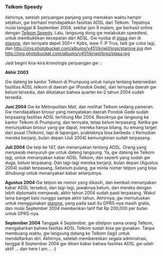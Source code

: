 ### Telkom Speedy

Akhirnya, setelah perjuangan panjang yang memakan waktu hampir setahun, gw berhasil mendapatkan fasilitas ADSL dari Telkom. Tepatnya mulai tanggal 8 September 2004, sekitar jam 9 malam, gw berhasil online dengan <a href="http://www.telkomlink-dsl.net">Telkom Speedy</a>.
Lalu, langsung dong gw melakukan speedtest, untuk membuktikan kecepatan dari ADSL. Gw nyoba di <a href="http://www.plasa.com/bandwidthmeter/">plasa</a> dan di <a href="http://www.mystarone.com/speedtest/">starone</a>, dan ternyata dapet 300++ Kpbs, waw !! :P
Trus, tadi gw coba lagi, dan
http://img.photobucket.com/albums/v451/kriwil/logs/starone.jpg
dan
http://img.photobucket.com/albums/v451/kriwil/logs/plasa.jpg

Jadi begini kira-kira kronologis perjuangan gw ::

<!-- readmore --><b>Akhir 2003</b>
Gw dateng ke kantor Telkom di Prumpung untuk nanya tentang ketersedian fasilitas ADSL telkom di daerah gw (Pondok Gede), dan ternyata daerah gw belum tersedia, dan dikatakan bahwa quarter ke-2 tahun 2004 sudah tersedia.

<b>Juni 2004</b>
Gw ke Metropolitan Mall, dan melihat Telkom sedang pameran. Gw mendapatkan brosur yang menyatakan daerah Pondok Gede sudah terpasang fasilitas ADSL terhitung Mei 2004.
Besoknya gw langsung ke kantor Telkom di Prumpung, dan ternyata, tetap belum terpasang. Ketika gw menunjukkan brosur yang gw dapat, mereka hanya bilang, itu emang target dari pusat (Telkom), tapi di lapangan, prakteknya bisa berbeda :(
Kemudian mereka berjanji, bulan depan (Juli 2004) kemungkinan sudah terpasang.

<b>Juli 2004</b>
Gw telp ke 147, dan menanyakan tentang ADSL. Orang yang menjawab menyuruh gw untuk dateng langsung.
Ya, gw dateng ke Telkom lagi, untuk menanyakan kabar ADSL Telkom, dan seperti yang sudah gw duga, belum terpasang. Dan lagi-lagi mereka berjanji, bulan depan (Agustus 2004) sudah terpasang.
Sebelum pulang, gw minta nomer telpon yang bisa dihubungi untuk menanyakan kabar selanjutnya.

<b>Agustus 2004</b>
Gw telpon ke nomor yang dikasih, dan kembali menanyakan kabar ADSL tersebut, dan lagi-lagi, jawabnya belum, dan mereka dengan lebih diplomatis menjawab, akhir tahun 2004 sudah pasti terpasang. Waks! lama banget kalo nunggu sampe akhir tahun.
Akhirnya, gw memutuskan untuk menggunakan <a href="http://www.mystarone.com">starone</a>, yang pada saat itu GPRS-nya masih gratis, dan mulai September 2004 memberikan tarif flat Rp 200,000 per bulan untuk GPRS-nya.

<b>September 2004</b>
Tanggak 4 September, gw ditelpon sama orang Telkom, mengabarkan bahwa fasiltas ADSL Telkom sudah bisa gw gunakan. Tanpa membuang waktu, gw langsung datang ke Telkom (lagi) untuk mendaftarkan diri.
Akhirnya, setelah membereskan segala adminstrasi, tanggal 8 September 2004 gw diberi kabar bahwa fasilitas ADSL gw udah aktif ... dan here I am ... :)

<!-- METADATA: {"time": "2004-09-09 07:49:03", "title": "Telkom Speedy"} -->
